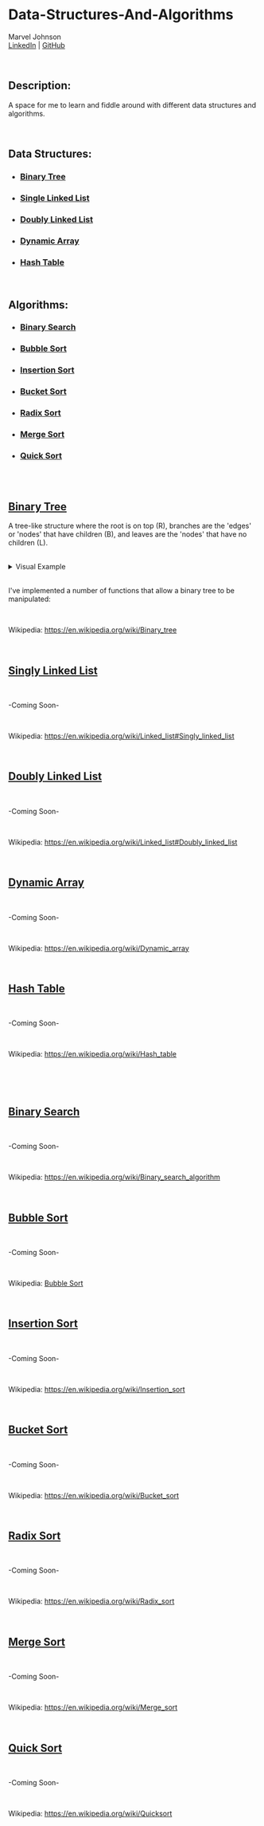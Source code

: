 # Data-Structures-And-Algorithms

Marvel Johnson  
[LinkedIn](https://www.linkedin.com/in/marvel-johnson/) | [GitHub](https://github.com/Menthus123)

</br>

## Description:

A space for me to learn and fiddle around with different data structures and algorithms.

</br>

## Data Structures:

- ### <a href="#binary-tree">Binary Tree</a>

- ### <a href="#singly-linked-list">Single Linked List</a>

- ### <a href="#doubly-linked-list">Doubly Linked List</a>

- ### <a href="#dynamic-array">Dynamic Array</a>

- ### <a href="#hash-table">Hash Table</a>

</br>

## Algorithms:

- ### <a href="#binary-search">Binary Search</a>

- ### <a href="#bubble-sort">Bubble Sort</a>

- ### <a href="#insertion-sort">Insertion Sort</a>

- ### <a href="#bucket-sort">Bucket Sort</a>

- ### <a href="#radix-sort">Radix Sort</a>

- ### <a href="#merge-sort">Merge Sort</a>

- ### <a href="#quick-sort">Quick Sort</a>

</br>
</br>

## [Binary Tree](#binary-tree)

A tree-like structure where the root is on top (R), branches are the 'edges' or 'nodes' that have children (B), and leaves are the 'nodes' that have no children (L).

</br>

<details>
  <summary>Visual Example</summary>

    ___R___   ___5___
    _B___B_   _3___7_
    L_L_L_L   X_4_6_X

</details>

</br>

I've implemented a number of functions that allow a binary tree to be manipulated:

</br>

Wikipedia: <a href="https://en.wikipedia.org/wiki/Binary_tree">https://en.wikipedia.org/wiki/Binary_tree

</br>

## [Singly Linked List](#singly-linked-list)

</br>

-Coming Soon-

</br>

Wikipedia: <a href="https://en.wikipedia.org/wiki/Linked_list#Singly_linked_list">https://en.wikipedia.org/wiki/Linked_list#Singly_linked_list

</br>

## [Doubly Linked List](#doubly-linked-list)

</br>

-Coming Soon-

</br>

Wikipedia: <a href="https://en.wikipedia.org/wiki/Linked_list#Doubly_linked_list">https://en.wikipedia.org/wiki/Linked_list#Doubly_linked_list

</br>

## [Dynamic Array](#dynamic-array)

</br>

-Coming Soon-

</br>

Wikipedia: <a href="https://en.wikipedia.org/wiki/Dynamic_array">https://en.wikipedia.org/wiki/Dynamic_array

</br>

## [Hash Table](#hash-table)

</br>

-Coming Soon-

</br>

Wikipedia: <a href="https://en.wikipedia.org/wiki/Hash_table">https://en.wikipedia.org/wiki/Hash_table

</br>
</br>
</br>

## [Binary Search](#binary-search)

</br>

-Coming Soon-

</br>

Wikipedia: <a href="https://en.wikipedia.org/wiki/Binary_search_algorithm">https://en.wikipedia.org/wiki/Binary_search_algorithm

</br>

## [Bubble Sort](#bubble-sort)

</br>

-Coming Soon-

</br>

Wikipedia: <a href="Bubble Sort">Bubble Sort

</br>

## [Insertion Sort](#insertion-sort)

</br>

-Coming Soon-

</br>

Wikipedia: <a href="https://en.wikipedia.org/wiki/Insertion_sort">https://en.wikipedia.org/wiki/Insertion_sort

</br>

## [Bucket Sort](#bucket-sort)

</br>

-Coming Soon-

</br>

Wikipedia: <a href="https://en.wikipedia.org/wiki/Bucket_sort">https://en.wikipedia.org/wiki/Bucket_sort

</br>

## [Radix Sort](#radix-sort)

</br>

-Coming Soon-

</br>

Wikipedia: <a href="https://en.wikipedia.org/wiki/Radix_sort">https://en.wikipedia.org/wiki/Radix_sort

</br>

## [Merge Sort](#merge-sort)

</br>

-Coming Soon-

</br>

Wikipedia: <a href="https://en.wikipedia.org/wiki/Merge_sort">https://en.wikipedia.org/wiki/Merge_sort

</br>

## [Quick Sort](#quick-sort)

</br>

-Coming Soon-

</br>

Wikipedia: <a href="https://en.wikipedia.org/wiki/Quicksort">https://en.wikipedia.org/wiki/Quicksort
